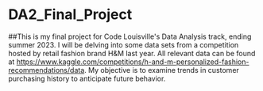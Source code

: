 # DA2_Final_Project

##This is my final project for Code Louisville's Data Analysis track, ending summer 2023. I will be delving into some data sets from a competition hosted by retail fashion brand H&M last year. All relevant data can be found at https://www.kaggle.com/competitions/h-and-m-personalized-fashion-recommendations/data. My objective is to examine trends in customer purchasing history to anticipate future behavior.
